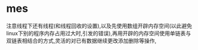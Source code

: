 # mes
注意线程下还有线程(和线程回收的设置),以及先使用数组开辟内存空间(以此避免linux下别的程序内存占用过大时,引发的错误),再用开辟的内存空间使用单链表与双链表相结合的方式,灵活的对已有数据继续更改添加删除等操作,
